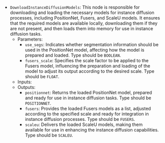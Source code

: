- `DownloadInstanceDiffusionModels`: This node is responsible for downloading and loading the necessary models for instance diffusion processes, including PositionNet, Fusers, and ScaleU models. It ensures that the required models are available locally, downloading them if they are not present, and then loads them into memory for use in instance diffusion tasks.
    - Parameters:
        - `use_segs`: Indicates whether segmentation information should be used in the PositionNet model, affecting how the model is prepared and loaded. Type should be `BOOLEAN`.
        - `fusers_scale`: Specifies the scale factor to be applied to the Fusers model, influencing the preparation and loading of the model to adjust its output according to the desired scale. Type should be `FLOAT`.
    - Inputs:
    - Outputs:
        - `positionnet`: Returns the loaded PositionNet model, prepared and ready for use in instance diffusion tasks. Type should be `POSITIONNET`.
        - `fusers`: Provides the loaded Fusers models as a list, adjusted according to the specified scale and ready for integration in instance diffusion processes. Type should be `FUSERS`.
        - `scaleu`: Delivers the loaded ScaleU models, making them available for use in enhancing the instance diffusion capabilities. Type should be `SCALEU`.
